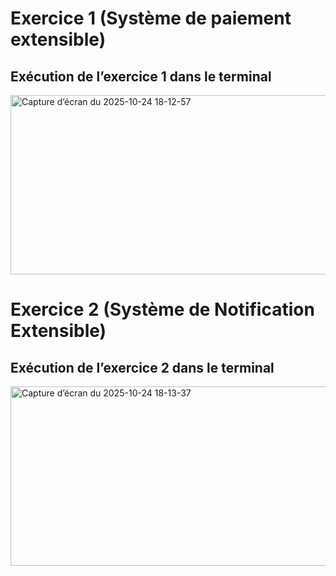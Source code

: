 # Exercice 1 (Système de paiement extensible)
## Exécution de l’exercice 1 dans le terminal
<img width="1010" height="287" alt="Capture d’écran du 2025-10-24 18-12-57" src="https://github.com/user-attachments/assets/7cb2f555-fff9-4d7c-bc01-de355271c4bf" />

# Exercice 2 (Système de Notification Extensible)
## Exécution de l’exercice 2 dans le terminal
<img width="1170" height="287" alt="Capture d’écran du 2025-10-24 18-13-37" src="https://github.com/user-attachments/assets/10f2e3ae-1a09-4fd3-8921-4c521eb91205" />
